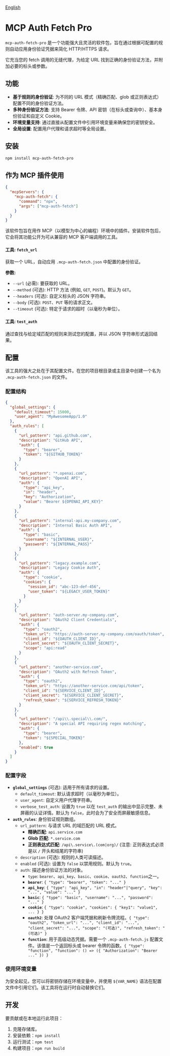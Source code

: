 [English](./README.md)

# MCP Auth Fetch Pro

`mcp-auth-fetch-pro` 是一个功能强大且灵活的软件包，旨在通过根据可配置的规则自动应用身份验证凭据来简化 HTTP/HTTPS 请求。

它充当您的 fetch 调用的无缝代理，为给定 URL 找到正确的身份验证方法，并附加必要的标头或参数。

## 功能

- **基于规则的身份验证**: 为不同的 URL 模式（精确匹配、glob 或正则表达式）配置不同的身份验证方法。
- **多种身份验证方法**: 支持 Bearer 令牌、API 密钥（在标头或查询中）、基本身份验证和自定义 Cookie。
- **环境变量支持**: 通过直接从配置文件中引用环境变量来确保您的密钥安全。
- **全局设置**: 配置用户代理和请求超时等全局设置。

## 安装

```bash
npm install mcp-auth-fetch-pro
```

## 作为 MCP 插件使用

```json
{
  "mcpServers": {
    "mcp-auth-fetch": {
      "command": "npx",
      "args": ["mcp-auth-fetch"]
    }
  }
}
```

该软件包旨在用作 MCP（以模型为中心的编程）环境中的插件。安装软件包后，它会将其功能公开为可从兼容的 MCP 客户端调用的工具。

#### 工具: `fetch_url`

获取一个 URL，自动应用 `.mcp-auth-fetch.json` 中配置的身份验证。

**参数:**

- `--url` (必需): 要获取的 URL。
- `--method` (可选): HTTP 方法 (例如, `GET`, `POST`)。默认为 `GET`。
- `--headers` (可选): 自定义标头的 JSON 字符串。
- `--body` (可选): `POST`、`PUT` 等的请求正文。
- `--timeout` (可选): 特定于请求的超时（以毫秒为单位）。

#### 工具: `test_auth`

通过查找与给定域匹配的规则来测试您的配置，并以 JSON 字符串形式返回结果。

## 配置

该工具的强大之处在于其配置文件。在您的项目根目录或主目录中创建一个名为 `.mcp-auth-fetch.json` 的文件。

### 配置结构

```json
{
  "global_settings": {
    "default_timeout": 15000,
    "user_agent": "MyAwesomeApp/1.0"
  },
  "auth_rules": [
    {
      "url_pattern": "api.github.com",
      "description": "GitHub API",
      "auth": {
        "type": "bearer",
        "token": "${GITHUB_TOKEN}"
      }
    },
    {
      "url_pattern": "*.openai.com",
      "description": "OpenAI API",
      "auth": {
        "type": "api_key",
        "in": "header",
        "key": "Authorization",
        "value": "Bearer ${OPENAI_API_KEY}"
      }
    },
    {
      "url_pattern": "internal-api.my-company.com",
      "description": "Internal Basic Auth API",
      "auth": {
        "type": "basic",
        "username": "${INTERNAL_USER}",
        "password": "${INTERNAL_PASS}"
      }
    },
    {
      "url_pattern": "legacy.example.com",
      "description": "Legacy Cookie Auth",
      "auth": {
        "type": "cookie",
        "cookies": {
          "session_id": "abc-123-def-456",
          "user_token": "${LEGACY_USER_TOKEN}"
        }
      }
    },
    {
      "url_pattern": "auth-server.my-company.com",
      "description": "OAuth2 Client Credentials",
      "auth": {
        "type": "oauth2",
        "token_url": "https://auth-server.my-company.com/oauth/token",
        "client_id": "${OAUTH_CLIENT_ID}",
        "client_secret": "${OAUTH_CLIENT_SECRET}",
        "scope": "api:read"
      }
    },
    {
      "url_pattern": "another-service.com",
      "description": "OAuth2 with Refresh Token",
      "auth": {
        "type": "oauth2",
        "token_url": "https://another-service.com/api/token",
        "client_id": "${SERVICE_CLIENT_ID}",
        "client_secret": "${SERVICE_CLIENT_SECRET}",
        "refresh_token": "${SERVICE_REFRESH_TOKEN}"
      }
    },
    {
      "url_pattern": "/api\\.special\\.com/",
      "description": "A special API requiring regex matching",
      "auth": {
        "type": "bearer",
        "token": "${SPECIAL_TOKEN}"
      },
      "enabled": true
    }
  ]
}
```

### 配置字段

- **`global_settings`** (可选): 适用于所有请求的设置。
  - `default_timeout`: 默认请求超时（以毫秒为单位）。
  - `user_agent`: 自定义用户代理字符串。
  - `verbose_test_auth`: 设置为 `true` 以在 `test_auth` 的输出中显示完整、未屏蔽的认证详情。默认为 `false`，此时会为了安全而屏蔽敏感信息。
- **`auth_rules`**: 身份验证规则数组。
  - `url_pattern`: 与请求 URL 的域匹配的 URL 模式。
    - **精确匹配**: `api.service.com`
    - **Glob 匹配**: `*.service.com`
    - **正则表达式匹配**: `/api\.service\.(com|org)/` (注意: 正则表达式必须是以 `/` 开头和结尾的字符串)
  - `description` (可选): 规则的人类可读描述。
  - `enabled` (可选): 设置为 `false` 以禁用规则。默认为 `true`。
  - `auth`: 描述身份验证方法的对象。
    - `type`: `bearer`、`api_key`、`basic`、`cookie`、`oauth2`、`function`之一。
    - **`bearer`**: `{ "type": "bearer", "token": "..." }`
    - **`api_key`**: `{ "type": "api_key", "in": "header"|"query", "key": "...", "value": "..." }`
    - **`basic`**: `{ "type": "basic", "username": "...", "password": "..." }`
    - **`cookie`**: `{ "type": "cookie", "cookies": { "key1": "value1", ... } }`
    - **`oauth2`**: 处理 OAuth2 客户端凭据和刷新令牌流程。`{ "type": "oauth2", "token_url": "...", "client_id": "...", "client_secret": "...", "scope": "(可选)", "refresh_token": "(可选)" }`
    - **`function`**: 用于高级动态凭据。需要一个 `.mcp-auth-fetch.js` 配置文件。该值是一个返回标头或 bearer 令牌的函数。`{ "type": "function", "function": () => ({ "Authorization": "Bearer ..." }) }`

### 使用环境变量

为安全起见，您可以将密钥存储在环境变量中，并使用 `${VAR_NAME}` 语法在配置文件中引用它们。该工具将在运行时自动替换它们。

## 开发

要贡献或在本地运行此项目：

1.  克隆存储库。
2.  安装依赖：`npm install`
3.  运行测试：`npm test`
4.  构建项目：`npm run build`
